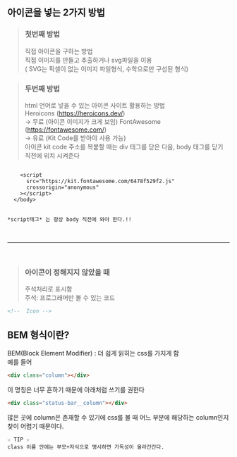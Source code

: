 ## 아이콘을 넣는 2가지 방법

> ### 첫번째 방법 <br>
>
> 직접 아이콘을 구하는 방법<br>
> 직접 이미지를 만들고 추출하거나 svg파일을 이용<br>
> ( SVG는 픽셀이 없는 이미지 파일형식, 수학으로만 구성된 형식)

> ### 두번째 방법 <br>
>
> html 언어로 넣을 수 있는 아이콘 사이트 활용하는 방법<br>
> Heroicons (https://heroicons.dev/) <br>
> → 무료 (아이콘 이미지가 크게 보임)
> FontAwesome (https://fontawesome.com/) <br>
> → 유료 (Kit Code를 받아야 사용 가능) <br>
> 아이콘 kit code 주소를 복붙할 때는 div 태그를 닫은 다음, body 태그를 닫기 직전에 위치 시켜준다 <br>

```</div>

    <script
      src="https://kit.fontawesome.com/6478f529f2.js"
      crossorigin="anonymous"
    ></script>
  </body>


*script태그* 는 항상 body 직전에 와야 한다.!!
```

<br>

---

<br>

> ### 아이콘이 정해지지 않았을 때 <br>
>
> 주석처리로 표시함 <br>
> 주석: 프로그래머만 볼 수 있는 코드

```html
<!--  Icon -->
```

## BEM 형식이란? <br>

BEM(Block Element Modifier) : 더 쉽게 읽히는 css를 가지게 함 <br>
예를 들어 <br>

```html
<div class="column"></div>
```

이 명칭은 너무 흔하기 때문에 아래처럼 쓰기를 권한다 <br>

```html
<div class="status-bar__column"></div>
```

많은 곳에 column은 존재할 수 있기에 css를 볼 때
어느 부분에 해당하는 column인지 찾이 어렵기 때문이다. <br>

```
☆ TIP ☆
class 이름 안에는 부모+자식으로 명시하면 가독성이 올라간간다.
```
